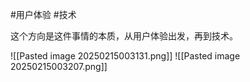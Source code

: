 #用户体验 #技术

这个方向是这件事情的本质，从用户体验出发，再到技术。

![[Pasted image 20250215003131.png]]
![[Pasted image 20250215003207.png]]
